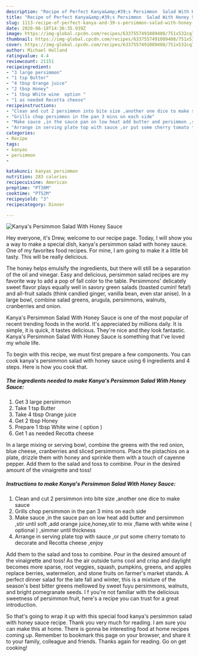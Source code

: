 ```yaml
---
description: "Recipe of Perfect Kanya&amp;#39;s Persimmon  Salad With Honey Sauce"
title: "Recipe of Perfect Kanya&amp;#39;s Persimmon  Salad With Honey Sauce"
slug: 1113-recipe-of-perfect-kanya-and-39-s-persimmon-salad-with-honey-sauce
date: 2020-06-18T14:36:35.939Z
image: https://img-global.cpcdn.com/recipes/6337557491089408/751x532cq70/kanyas-persimmon-salad-with-honey-sauce-recipe-main-photo.jpg
thumbnail: https://img-global.cpcdn.com/recipes/6337557491089408/751x532cq70/kanyas-persimmon-salad-with-honey-sauce-recipe-main-photo.jpg
cover: https://img-global.cpcdn.com/recipes/6337557491089408/751x532cq70/kanyas-persimmon-salad-with-honey-sauce-recipe-main-photo.jpg
author: Michael Holland
ratingvalue: 4.4
reviewcount: 21151
recipeingredient:
- "3 large persimmon"
- "1 tsp Butter"
- "4 tbsp Orange juice"
- "2 tbsp Honey"
- "1 tbsp White wine  option "
- "1 as needed Recotta cheese"
recipeinstructions:
- "Clean and cut 2 persimmon into bite size ,another one dice to make sauce"
- "Grills chop persimmon in the pan 3 mins on each side"
- "Make sauce ,in the sauce pan on low heat add butter and persimmon ,stir until soft ,add orange juice,honey,stir to mix ,flame with white wine ( optional ) ,simmer until thickness"
- "Arrange in serving plate top with sauce ,or put some cherry tomato to decorate and Recotta cheese ,enjoy"
categories:
- Recipe
tags:
- kanyas
- persimmon
- 

katakunci: kanyas persimmon  
nutrition: 283 calories
recipecuisine: American
preptime: "PT30M"
cooktime: "PT52M"
recipeyield: "3"
recipecategory: Dinner

---
```



![Kanya&#39;s Persimmon  Salad With Honey Sauce](https://img-global.cpcdn.com/recipes/6337557491089408/751x532cq70/kanyas-persimmon-salad-with-honey-sauce-recipe-main-photo.jpg)

Hey everyone, it's Drew, welcome to our recipe page. Today, I will show you a way to make a special dish, kanya&#39;s persimmon  salad with honey sauce. One of my favorites food recipes. For mine, I am going to make it a little bit tasty. This will be really delicious.

The honey helps emulsify the ingredients, but there will still be a separation of the oil and vinegar. Easy and delicious, persimmon salad recipes are my favorite way to add a pop of fall color to the table. Persimmons&#39; delicately sweet flavor plays equally well in savory green salads (toasted cumin! feta!) and all-fruit salads (think candied ginger, vanilla bean, even star anise). In a large bowl, combine salad greens, arugula, persimmons, walnuts, cranberries and onion.

Kanya&#39;s Persimmon  Salad With Honey Sauce is one of the most popular of recent trending foods in the world. It's appreciated by millions daily. It is simple, it is quick, it tastes delicious. They're nice and they look fantastic. Kanya&#39;s Persimmon  Salad With Honey Sauce is something that I've loved my whole life.


To begin with this recipe, we must first prepare a few components. You can cook kanya&#39;s persimmon  salad with honey sauce using 6 ingredients and 4 steps. Here is how you cook that.

<!--inarticleads1-->

##### The ingredients needed to make Kanya&#39;s Persimmon  Salad With Honey Sauce:

1. Get 3 large persimmon
1. Take 1 tsp Butter
1. Take 4 tbsp Orange juice
1. Get 2 tbsp Honey
1. Prepare 1 tbsp White wine ( option )
1. Get 1 as needed Recotta cheese


In a large mixing or serving bowl, combine the greens with the red onion, blue cheese, cranberries and sliced persimmons. Place the pistachios on a plate, drizzle them with honey and sprinkle them with a touch of cayenne pepper. Add them to the salad and toss to combine. Pour in the desired amount of the vinaigrette and toss! 

<!--inarticleads2-->

##### Instructions to make Kanya&#39;s Persimmon  Salad With Honey Sauce:

1. Clean and cut 2 persimmon into bite size ,another one dice to make sauce
1. Grills chop persimmon in the pan 3 mins on each side
1. Make sauce ,in the sauce pan on low heat add butter and persimmon ,stir until soft ,add orange juice,honey,stir to mix ,flame with white wine ( optional ) ,simmer until thickness
1. Arrange in serving plate top with sauce ,or put some cherry tomato to decorate and Recotta cheese ,enjoy


Add them to the salad and toss to combine. Pour in the desired amount of the vinaigrette and toss! As the air outside turns cool and crisp and daylight becomes more sparse, root veggies, squash, pumpkins, greens, and apples replace berries, watermelon, and stone fruits on farmer&#39;s market stands. A perfect dinner salad for the late fall and winter, this is a mixture of the season&#39;s best bitter greens mellowed by sweet fuyu persimmons, walnuts, and bright pomegranate seeds. I f you&#39;re not familiar with the delicious sweetness of persimmon fruit, here&#39;s a recipe you can trust for a great introduction. 

So that's going to wrap it up with this special food kanya&#39;s persimmon  salad with honey sauce recipe. Thank you very much for reading. I am sure you can make this at home. There is gonna be interesting food at home recipes coming up. Remember to bookmark this page on your browser, and share it to your family, colleague and friends. Thanks again for reading. Go on get cooking!
